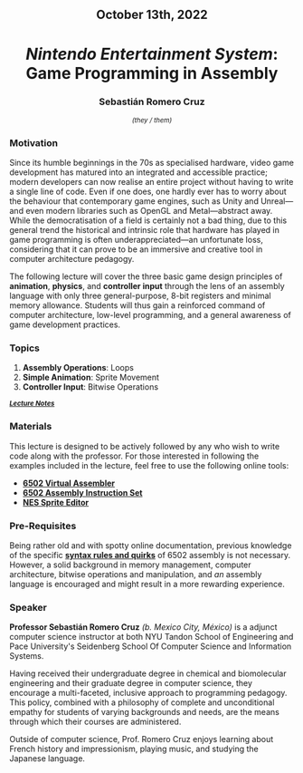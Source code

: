 <h2 align=center>October 13th, 2022</h2>

<h1 align=center><em>Nintendo Entertainment System</em>: Game Programming in Assembly</h1>

<h3 align=center>Sebastián Romero Cruz</h3>
<p align=center><sup><em>(they / them)</em></sup></p>

### **Motivation**

Since its humble beginnings in the 70s as specialised hardware, video game development has matured into an integrated and accessible practice; modern developers can now realise an entire project without having to write a single line of code. Even if one does, one hardly ever has to worry about the behaviour that contemporary game engines, such as Unity and Unreal—and even modern libraries such as OpenGL and Metal—abstract away. While the democratisation of a field is certainly not a bad thing, due to this general trend the historical and intrinsic role that hardware has played in game programming is often underappreciated—an unfortunate loss, considering that it can prove to be an immersive and creative tool in computer architecture pedagogy.

The following lecture will cover the three basic game design principles of **animation**, **physics**, and **controller input** through the lens of an assembly language with only three general-purpose, 8-bit registers and minimal memory allowance. Students will thus gain a reinforced command of computer architecture, low-level programming, and a general awareness of game development practices.

### **Topics**

1. **Assembly Operations**: Loops
2. **Simple Animation**: Sprite Movement
3. **Controller Input**: Bitwise Operations

<sub>[***Lecture Notes***](LECTURE_NOTES.md)</sub>

### **Materials**

This lecture is designed to be actively followed by any who wish to write code along with the professor. For those interested in following the examples included in the lecture, feel free to use the following online tools:

- [**6502 Virtual Assembler**](https://www.masswerk.at/6502/assembler.html)
- [**6502 Assembly Instruction Set**](https://www.masswerk.at/6502/6502_instruction_set.html)
- [**NES Sprite Editor**](https://eonarheim.github.io/NES-Sprite-Editor/)

### **Pre-Requisites**

Being rather old and with spotty online documentation, previous knowledge of the specific [**syntax rules and quirks**](https://en.wikibooks.org/wiki/6502_Assembly) of 6502 assembly is not necessary. However, a solid background in memory management, computer architecture, bitwise operations and manipulation, and _an_ assembly language is encouraged and might result in a more rewarding experience.

### **Speaker**

**Professor Sebastián Romero Cruz** _(b. Mexico City, México)_ is a adjunct computer science instructor at both NYU Tandon School of Engineering and Pace University's Seidenberg School Of Computer Science and Information Systems. 

Having received their undergraduate degree in chemical and biomolecular engineering and their graduate degree in computer science, they encourage a multi-faceted, inclusive approach to programming pedagogy. This policy, combined with a philosophy of complete and unconditional empathy for students of varying backgrounds and needs, are the means through which their courses are administered.

Outside of computer science, Prof. Romero Cruz enjoys learning about French history and impressionism, playing music, and studying the Japanese language.